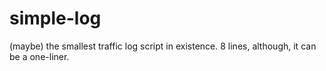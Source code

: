# simple-log

(maybe) the smallest traffic log script in existence. 8 lines, although, it can be a one-liner.
